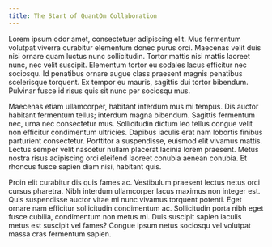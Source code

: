 ```yaml
---
title: The Start of QuantOm Collaboration
---
```


Lorem ipsum odor amet, consectetuer adipiscing elit.
Mus fermentum volutpat viverra curabitur elementum donec purus orci.
Maecenas velit duis nisi ornare quam luctus nunc sollicitudin.
Tortor mattis nisi mattis laoreet nunc, nec velit suscipit.
Elementum tortor eu sodales lacus efficitur nec sociosqu.
Id penatibus ornare augue class praesent magnis penatibus scelerisque torquent.
Ex tempor eu mauris, sagittis dui tortor bibendum.
Pulvinar fusce id risus quis sit nunc per sociosqu mus.

Maecenas etiam ullamcorper, habitant interdum mus mi tempus.
Dis auctor habitant fermentum tellus; interdum magna bibendum.
Sagittis fermentum nec, urna nec consectetur mus.
Sollicitudin dictum leo tellus congue velit non efficitur condimentum ultricies.
Dapibus iaculis erat nam lobortis finibus parturient consectetur.
Porttitor a suspendisse, euismod elit vivamus mattis.
Lectus semper velit nascetur nullam placerat lacinia lorem praesent.
Metus nostra risus adipiscing orci eleifend laoreet conubia aenean conubia.
Et rhoncus fusce sapien diam nisi, habitant quis.

Proin elit curabitur dis quis fames ac.
Vestibulum praesent lectus netus orci cursus pharetra.
Nibh interdum ullamcorper lacus maximus non integer est.
Quis suspendisse auctor vitae mi nunc vivamus torquent potenti.
Eget ornare nam efficitur sollicitudin condimentum ac.
Sollicitudin porta nibh eget fusce cubilia, condimentum non metus mi.
Duis suscipit sapien iaculis metus est suscipit vel fames?
Congue ipsum netus sociosqu vel volutpat massa cras fermentum sapien.

